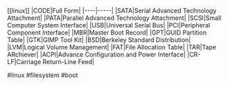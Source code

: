 
[[linux]]
|CODE|Full Form|
|----|-----|
|SATA|Serial Advanced Technology Attachment|
|PATA|Parallel Advanced Technology Attachment|
|SCSI|Small Computer System Interface|
|USB|Universal Serial Bus|
|PCI|Peripheral Component Interface|
|MBR|Master Boot Record|
|GPT|GUID Partition Table|
|GTK|GIMP Tool Kit|
|BSD|Berkeley Standard Distribution|
|LVM|Logical Volume Management|
|FAT|File Allocation Table|
|TAR|Tape ARchiever|
|ACPI|Advance Configuration and Power Interface|
|CR-LF|Carriage Return-Line Feed|


#linux #filesystem #boot 